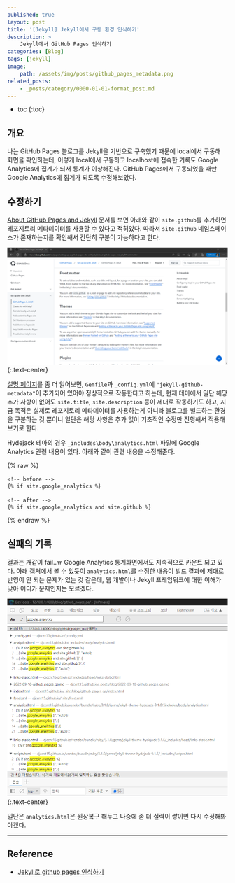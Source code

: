 ```yaml
---
published: true
layout: post
title: '[Jekyll] Jekyll에서 구동 환경 인식하기'
description: >
    Jekyll에서 GitHub Pages 인식하기
categories: [Blog]
tags: [jekyll]
image:
    path: /assets/img/posts/github_pages_metadata.png
related_posts:
    - _posts/category/0000-01-01-format_post.md
---
```

* toc
{:toc}

## 개요

나는 GitHub Pages 블로그를 Jekyll을 기반으로 구축했기 때문에 local에서 구동해 화면을 확인하는데, 이렇게 local에서 구동하고 localhost에 접속한 기록도 Google Analytics에 집계가 되서 통계가 이상해진다. GitHub Pages에서 구동되었을 때만 Google Analytics에 집계가 되도록 수정해보았다.  

## 수정하기

[About GitHub Pages and Jekyll](https://docs.github.com/en/pages/setting-up-a-github-pages-site-with-jekyll/about-github-pages-and-jekyll#front-matter) 문서를 보면 아래와 같이 `site.github`를 추가하면 레포지토리 메타데이터를 사용할 수 있다고 적혀있다. 따라서 `site.github` 네임스페이스가 존재하는지를 확인해서 간단히 구분이 가능하다고 한다.  

![github_pages_front_matter](/assets/img/posts/github_pages_front_matter.png)
{:.text-center}

[설명 페이지](https://github.com/jekyll/github-metadata)를 좀 더 읽어보면, `Gemfile`과 `_config.yml`에 `"jekyll-github-metadata"`이 추가되어 있어야 정상적으로 작동한다고 하는데, 현재 테마에서 일단 해당 추가 사항이 없어도 `site.title`, `site.description` 등이 제대로 작동하기도 하고, 지금 목적은 실제로 레포지토리 메타데이터를 사용하는게 아니라 블로그를 빌드하는 환경을 구분하는 것 뿐이니 일단은 해당 사항은 추가 없이 기초적인 수정만 진행해서 적용해보기로 한다.  

Hydejack 테마의 경우 `_includes\body\analytics.html` 파일에 Google Analytics 관련 내용이 있다. 아래와 같이 관련 내용을 수정해준다.  

{% raw %}
```liquid
<!-- before -->
{% if site.google_analytics %}

<!-- after -->
{% if site.google_analytics and site.github %}
```
{% endraw %}

## 실패의 기록

결과는 개같이 fail..ㅠ Google Analytics 통계화면에서도 지속적으로 카운트 되고 있다. 아래 캡처에서 볼 수 있듯이 `analytics.html`를 수정한 내용이 빌드 결과에 제대로 반영이 안 되는 문제가 있는 것 같은데, 웹 개발이나 Jekyll 프레임워크에 대한 이해가 낮아 어디가 문제인지는 모르겠다..

![github_pages_ga_fail](/assets/img/posts/github_pages_ga_fail.png)
{:.text-center}

일단은 `analytics.html`은 원상복구 해두고 나중에 좀 더 실력이 쌓이면 다시 수정해봐야겠다.  

---
## Reference
- [Jekyll로 github pages 인식하기](https://blog.ukjae.io/posts/jekyll%EB%A1%9C-github-pages-%EC%9D%B8%EC%8B%9D%ED%95%98%EA%B8%B0/)